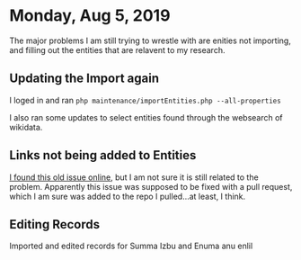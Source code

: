 # Monday, Aug 5, 2019 

The major problems I am still trying to wrestle with are enities not importing,
and filling out the entities that are relavent to my research. 

## Updating the Import again 

I loged in and ran 
``` php maintenance/importEntities.php --all-properties ``` 

I also ran some updates to select entities found through the websearch of wikidata.

## Links not being added to Entities 

[I found this old issue online](https://phabricator.wikimedia.org/T209803),
but I am not sure it is still related to the problem. Apparently this issue
was supposed to be fixed with a pull request, which I am sure was added to the
repo I pulled...at least, I think. 


## Editing Records 

Imported and edited records for Summa Izbu and Enuma anu enlil
